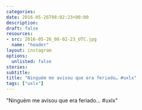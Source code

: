 ```yaml
---
categories:
date: 2016-05-26T08:02:23+00:00
description:
draft: false
resources:
- src: 2016-05-26_08-02-23_UTC.jpg
  name: "header"
layout: instagram
options:
  unlisted: false
stories:
subtitle:
title: "Ninguém me avisou que era feriado… #uxlx"
tags: ["uxlx"]
---
```


"Ninguém me avisou que era feriado… #uxlx"
